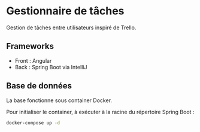 # Gestionnaire de tâches

Gestion de tâches entre utilisateurs inspiré de Trello.

## Frameworks
- Front : Angular
- Back : Spring Boot via IntelliJ

## Base de données
La base fonctionne sous container Docker.

Pour initialiser le container, à exécuter à la racine du répertoire Spring Boot :
```bash
docker-compose up -d
```
